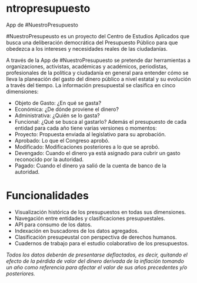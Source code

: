 # ntropresupuesto
App de #NuestroPresupuesto

#NuestroPresupeusto es un proyecto del Centro de Estudios Aplicados que busca una deliberación democrática del Presupuesto Público para que obedezca a los intereses y necesidades reales de las ciudadanías.

A través de la App de #NuestroPresupuesto se pretende dar herramientas a organizaciones, activistas, académicas y académicos, periodistas, profesionales de la política y ciudadanía en general para entender cómo se lleva la planeación del gasto del dinero público a nivel estatal y su evolución a través del tiempo.  La información presupuestal se clasifica en cinco dimensiones:
+ Objeto de Gasto: ¿En qué se gasta?
+ Económica: ¿De dónde proviene el dinero?
+ Administrativa: ¿Quién se lo gasta?
+ Funcional: ¿Qué se busca al gastarlo?
Además el presupuesto de cada entidad para cada año tiene varias versiones o momentos:
+ Proyecto: Propuesta enviada al legislativo para su aprobación.
+ Aprobado: Lo que el Congreso aprobó.
+ Modificado: Modificaciones posteriores a lo que se aprobó.
+ Devengado: Cuando el dinero ya está asignado para cubrir un gasto reconocido por la autoridad.
+ Pagado: Cuando el dinero ya salió de la cuenta de banco de la autoridad.

# Funcionalidades
- Visualización histórica de los presupuestos en todas sus dimensiones.
- Navegación entre entidades y clasificaciones presupuestales.
- API para consumo de los datos.
- Indexación en buscadores de los datos agregados.
- Clasificación presupeustal con perspectiva de derechos humanos.
- Cuadernos de trabajo para el estudio colaborativo de los presupuestos.

*Todos los datos deberán de presentarse deflactados, es decir, quitando el efecto de la pérdida de valor del dinero derivada de la inflación tomando un año como referencia para afectar el valor de sus años precedentes y/o posteriores.*
